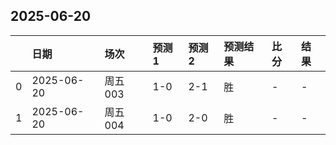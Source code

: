 

## 2025-06-20

|    | 日期         | 场次    | 预测1   | 预测2   | 预测结果   | 比分   | 结果   |
|---:|:-----------|:------|:------|:------|:-------|:-----|:-----|
|  0 | 2025-06-20 | 周五003 | 1-0   | 2-1   | 胜      | -    | -    |
|  1 | 2025-06-20 | 周五004 | 1-0   | 2-0   | 胜      | -    | -    |

